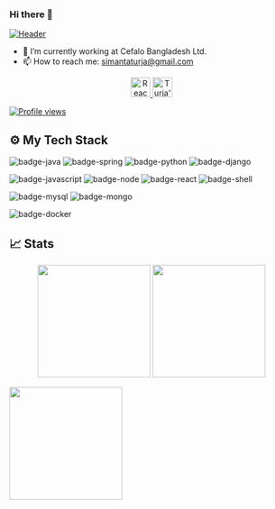 ### Hi there 👋

[![Header](https://imgur.com/a/bG6BbLH)](https://github.com/simantaturja)

- 🔭 I’m currently working at Cefalo Bangladesh Ltd.
- 📫 How to reach me: simantaturja@gmail.com

<p align="center">
  <a href="mailto:simantaturja@gmail.com" target="_blank">
  <img alt="Reach Turja" width="35px" src="https://cdn.jsdelivr.net/npm/simple-icons@v3/icons/gmail.svg" />
  </a>
  <a href="https://www.linkedin.com/in/simantaturja" target="_blank">
    <img alt="Turja's Linkdein" width="35px" src="https://cdn.jsdelivr.net/npm/simple-icons@v3/icons/linkedin.svg" />
  </a>
</p>

<a href="https://gpvc.arturio.dev/simantaturja" align="center">![Profile views](https://gpvc.arturio.dev/ahmedsadman)</a>

## ⚙️ My Tech Stack

![badge-java](https://img.shields.io/badge/code-java-f6c819?style=for-the-badge&logo=java&logoColor=white&labelColor=21223e)
![badge-spring](https://img.shields.io/badge/Spring-6DB33F?style=for-the-badge&logo=spring&logoColor=white&labelColor=21223e)
![badge-python](https://img.shields.io/badge/code-python-f6c819?style=for-the-badge&logo=python&logoColor=white&labelColor=21223e)
![badge-django](https://img.shields.io/badge/framework-django-f6c819?style=for-the-badge&logo=django&logoColor=white&labelColor=21223e)

![badge-javascript](https://img.shields.io/badge/code-javascript-f6c819?style=for-the-badge&logo=javascript&logoColor=white&labelColor=21223e)
![badge-node](https://img.shields.io/badge/code-node_js-f6c819?style=for-the-badge&logo=npm&logoColor=white&labelColor=21223e)
![badge-react](https://img.shields.io/badge/framework-react-f6c819?style=for-the-badge&logo=react&logoColor=white&labelColor=21223e)
![badge-shell](https://img.shields.io/badge/shell-zsh-f6c819?style=for-the-badge&logo=gnu-bash&logoColor=white&labelColor=21223e)

![badge-mysql](https://img.shields.io/badge/database-mysql-f6c819?style=for-the-badge&logo=mysql&logoColor=white&labelColor=21223e)
![badge-mongo](https://img.shields.io/badge/database-mongodb-f6c819?style=for-the-badge&logo=mongodb&logoColor=white&labelColor=21223e)

![badge-docker](https://img.shields.io/badge/tools-docker-f6c819?style=for-the-badge&logo=docker&logoColor=white&labelColor=21223e)



## &#x1f4c8; Stats
<p align="center" >
  <img  height="200" src="https://github-readme-stats.vercel.app/api/top-langs/?username=simantaturja&hide=html,makefile&bg_color=21223e&title_color=f6c819&text_color=fff&count_private=true&langs_count=5" />

  <img height="200" src="https://github-readme-stats.vercel.app/api?username=simantaturja&bg_color=21223e&title_color=f6c819&text_color=fff&show_icons=true&icon_color=fff&count_private=true" />
</p>

<img align="center" height="200" src="https://github-profile-trophy.vercel.app/?username=simantaturja&theme=dracula&row=2&margin-w=5&margin-h=5&count_private=true"/>




